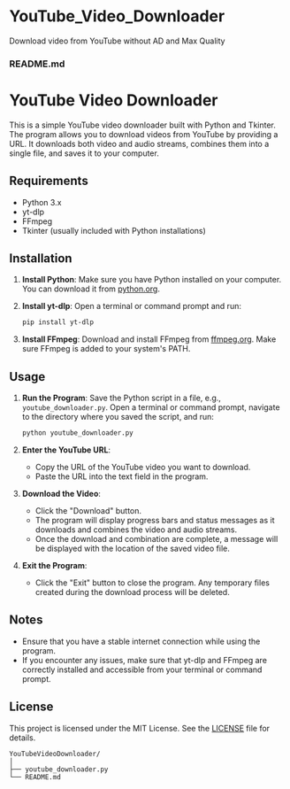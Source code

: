 # YouTube_Video_Downloader
Download video from YouTube without AD and Max Quality

### README.md

# YouTube Video Downloader

This is a simple YouTube video downloader built with Python and Tkinter. 
The program allows you to download videos from YouTube by providing a URL. 
It downloads both video and audio streams, combines them into a single file, and saves it to your computer.

## Requirements

- Python 3.x
- yt-dlp
- FFmpeg
- Tkinter (usually included with Python installations)

## Installation

1. **Install Python**:
   Make sure you have Python installed on your computer. You can download it from [python.org](https://www.python.org/).

2. **Install yt-dlp**:
   Open a terminal or command prompt and run:
   ```sh
   pip install yt-dlp
   ```

3. **Install FFmpeg**:
   Download and install FFmpeg from [ffmpeg.org](https://ffmpeg.org/download.html). Make sure FFmpeg is added to your system's PATH.

## Usage

1. **Run the Program**:
   Save the Python script in a file, e.g., `youtube_downloader.py`. Open a terminal or command prompt, navigate to the directory where you saved the script, and run:
   ```sh
   python youtube_downloader.py
   ```

2. **Enter the YouTube URL**:
   - Copy the URL of the YouTube video you want to download.
   - Paste the URL into the text field in the program.

3. **Download the Video**:
   - Click the "Download" button.
   - The program will display progress bars and status messages as it downloads and combines the video and audio streams.
   - Once the download and combination are complete, a message will be displayed with the location of the saved video file.

4. **Exit the Program**:
   - Click the "Exit" button to close the program. Any temporary files created during the download process will be deleted.

## Notes

- Ensure that you have a stable internet connection while using the program.
- If you encounter any issues, make sure that yt-dlp and FFmpeg are correctly installed and accessible from your terminal or command prompt.

## License

This project is licensed under the MIT License. See the [LICENSE](LICENSE) file for details.

```
YouTubeVideoDownloader/
│
├── youtube_downloader.py
└── README.md
```
